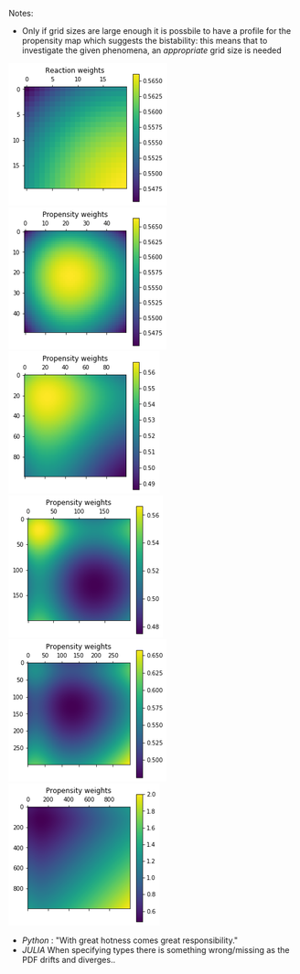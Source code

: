 Notes:
  - Only if grid sizes are large enough it is possbile to have a profile for the propensity map which suggests the bistability: this means that to investigate the given phenomena, an *appropriate* grid size is needed
  
![alt text](https://github.com/spicella/ComplexSystems-Thesis/blob/master/Code/images/20.png)
![alt text](https://github.com/spicella/ComplexSystems-Thesis/blob/master/Code/images/50.png)
![alt text](https://github.com/spicella/ComplexSystems-Thesis/blob/master/Code/images/100.png)
![alt text](https://github.com/spicella/ComplexSystems-Thesis/blob/master/Code/images/200.png)
![alt text](https://github.com/spicella/ComplexSystems-Thesis/blob/master/Code/images/300.png)
![alt text](https://github.com/spicella/ComplexSystems-Thesis/blob/master/Code/images/1000.png)

  - *Python* : "With great hotness comes great responsibility."
  - *JULIA* When specifying types there is something wrong/missing as the PDF drifts and diverges..
